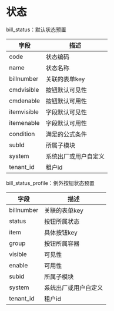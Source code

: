# 状态

bill_status：默认状态预置

| 字段 | 描述 |
| --- | --- |
| code | 状态编码 |
| name | 状态名称 |
| billnumber | 关联的表单key |
| cmdvisible | 按钮默认可见性 |
| cmdenable | 按钮默认可用性 |
| itemvisible | 字段默认可见性 |
| itemenable | 字段默认可用性 |
| condition | 满足的公式条件 |
| subId | 所属子模块 |
| system | 系统出厂或用户自定义 |
| tenant_id | 租户id |

bill_status_profile：例外按钮状态预置

| 字段 | 描述 |
| --- | --- |
| billnumber | 关联的表单key |
| status | 按钮所属状态 |
| item | 具体按钮key |
| group | 按钮所属容器 |
| visible | 可见性 |
| enable | 可用性 |
| subid | 所属子模块 |
| system | 系统出厂或用户自定义 |
| tenant_id | 租户id |

